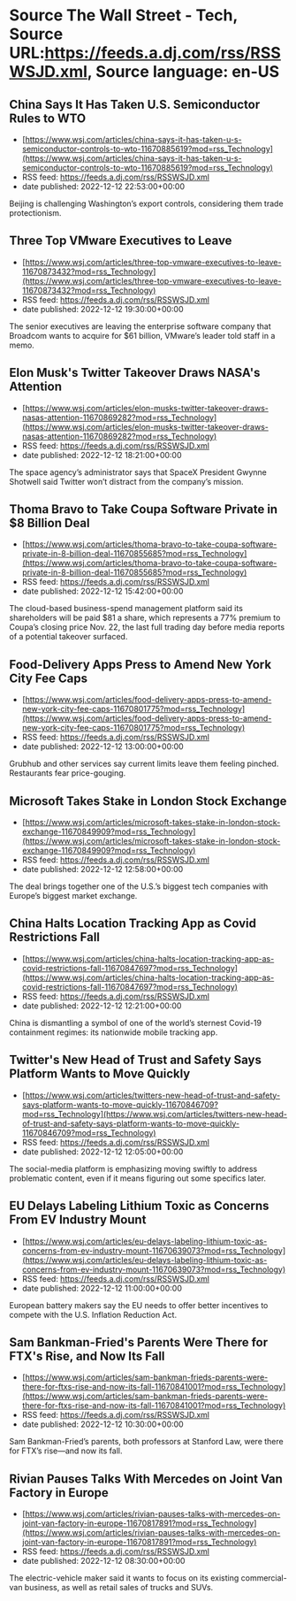 # Source The Wall Street - Tech, Source URL:https://feeds.a.dj.com/rss/RSSWSJD.xml, Source language: en-US

## China Says It Has Taken U.S. Semiconductor Rules to WTO
 - [https://www.wsj.com/articles/china-says-it-has-taken-u-s-semiconductor-controls-to-wto-11670885619?mod=rss_Technology](https://www.wsj.com/articles/china-says-it-has-taken-u-s-semiconductor-controls-to-wto-11670885619?mod=rss_Technology)
 - RSS feed: https://feeds.a.dj.com/rss/RSSWSJD.xml
 - date published: 2022-12-12 22:53:00+00:00

Beijing is challenging Washington’s export controls, considering them trade protectionism.

## Three Top VMware Executives to Leave
 - [https://www.wsj.com/articles/three-top-vmware-executives-to-leave-11670873432?mod=rss_Technology](https://www.wsj.com/articles/three-top-vmware-executives-to-leave-11670873432?mod=rss_Technology)
 - RSS feed: https://feeds.a.dj.com/rss/RSSWSJD.xml
 - date published: 2022-12-12 19:30:00+00:00

The senior executives are leaving the enterprise software company that Broadcom wants to acquire for $61 billion, VMware’s leader told staff in a memo.

## Elon Musk's Twitter Takeover Draws NASA's Attention
 - [https://www.wsj.com/articles/elon-musks-twitter-takeover-draws-nasas-attention-11670869282?mod=rss_Technology](https://www.wsj.com/articles/elon-musks-twitter-takeover-draws-nasas-attention-11670869282?mod=rss_Technology)
 - RSS feed: https://feeds.a.dj.com/rss/RSSWSJD.xml
 - date published: 2022-12-12 18:21:00+00:00

The space agency’s administrator says that SpaceX President Gwynne Shotwell said Twitter won’t distract from the company’s mission.

## Thoma Bravo to Take Coupa Software Private in $8 Billion Deal
 - [https://www.wsj.com/articles/thoma-bravo-to-take-coupa-software-private-in-8-billion-deal-11670855685?mod=rss_Technology](https://www.wsj.com/articles/thoma-bravo-to-take-coupa-software-private-in-8-billion-deal-11670855685?mod=rss_Technology)
 - RSS feed: https://feeds.a.dj.com/rss/RSSWSJD.xml
 - date published: 2022-12-12 15:42:00+00:00

The cloud-based business-spend management platform said its shareholders will be paid $81 a share, which represents a 77% premium to Coupa’s closing price Nov. 22, the last full trading day before media reports of a potential takeover surfaced.

## Food-Delivery Apps Press to Amend New York City Fee Caps
 - [https://www.wsj.com/articles/food-delivery-apps-press-to-amend-new-york-city-fee-caps-11670801775?mod=rss_Technology](https://www.wsj.com/articles/food-delivery-apps-press-to-amend-new-york-city-fee-caps-11670801775?mod=rss_Technology)
 - RSS feed: https://feeds.a.dj.com/rss/RSSWSJD.xml
 - date published: 2022-12-12 13:00:00+00:00

Grubhub and other services say current limits leave them feeling pinched. Restaurants fear price-gouging.

## Microsoft Takes Stake in London Stock Exchange
 - [https://www.wsj.com/articles/microsoft-takes-stake-in-london-stock-exchange-11670849909?mod=rss_Technology](https://www.wsj.com/articles/microsoft-takes-stake-in-london-stock-exchange-11670849909?mod=rss_Technology)
 - RSS feed: https://feeds.a.dj.com/rss/RSSWSJD.xml
 - date published: 2022-12-12 12:58:00+00:00

The deal brings together one of the U.S.’s biggest tech companies with Europe’s biggest market exchange.

## China Halts Location Tracking App as Covid Restrictions Fall
 - [https://www.wsj.com/articles/china-halts-location-tracking-app-as-covid-restrictions-fall-11670847697?mod=rss_Technology](https://www.wsj.com/articles/china-halts-location-tracking-app-as-covid-restrictions-fall-11670847697?mod=rss_Technology)
 - RSS feed: https://feeds.a.dj.com/rss/RSSWSJD.xml
 - date published: 2022-12-12 12:21:00+00:00

China is dismantling a symbol of one of the world’s sternest Covid-19 containment regimes: its nationwide mobile tracking app.

## Twitter's New Head of Trust and Safety Says Platform Wants to Move Quickly
 - [https://www.wsj.com/articles/twitters-new-head-of-trust-and-safety-says-platform-wants-to-move-quickly-11670846709?mod=rss_Technology](https://www.wsj.com/articles/twitters-new-head-of-trust-and-safety-says-platform-wants-to-move-quickly-11670846709?mod=rss_Technology)
 - RSS feed: https://feeds.a.dj.com/rss/RSSWSJD.xml
 - date published: 2022-12-12 12:05:00+00:00

The social-media platform is emphasizing moving swiftly to address problematic content, even if it means figuring out some specifics later.

## EU Delays Labeling Lithium Toxic as Concerns From EV Industry Mount
 - [https://www.wsj.com/articles/eu-delays-labeling-lithium-toxic-as-concerns-from-ev-industry-mount-11670639073?mod=rss_Technology](https://www.wsj.com/articles/eu-delays-labeling-lithium-toxic-as-concerns-from-ev-industry-mount-11670639073?mod=rss_Technology)
 - RSS feed: https://feeds.a.dj.com/rss/RSSWSJD.xml
 - date published: 2022-12-12 11:00:00+00:00

European battery makers say the EU needs to offer better incentives to compete with the U.S. Inflation Reduction Act.

## Sam Bankman-Fried's Parents Were There for FTX's Rise, and Now Its Fall
 - [https://www.wsj.com/articles/sam-bankman-frieds-parents-were-there-for-ftxs-rise-and-now-its-fall-11670841001?mod=rss_Technology](https://www.wsj.com/articles/sam-bankman-frieds-parents-were-there-for-ftxs-rise-and-now-its-fall-11670841001?mod=rss_Technology)
 - RSS feed: https://feeds.a.dj.com/rss/RSSWSJD.xml
 - date published: 2022-12-12 10:30:00+00:00

Sam Bankman-Fried’s parents, both professors at Stanford Law, were there for FTX’s rise—and now its fall.

## Rivian Pauses Talks With Mercedes on Joint Van Factory in Europe
 - [https://www.wsj.com/articles/rivian-pauses-talks-with-mercedes-on-joint-van-factory-in-europe-11670817891?mod=rss_Technology](https://www.wsj.com/articles/rivian-pauses-talks-with-mercedes-on-joint-van-factory-in-europe-11670817891?mod=rss_Technology)
 - RSS feed: https://feeds.a.dj.com/rss/RSSWSJD.xml
 - date published: 2022-12-12 08:30:00+00:00

The electric-vehicle maker said it wants to focus on its existing commercial-van business, as well as retail sales of trucks and SUVs.
